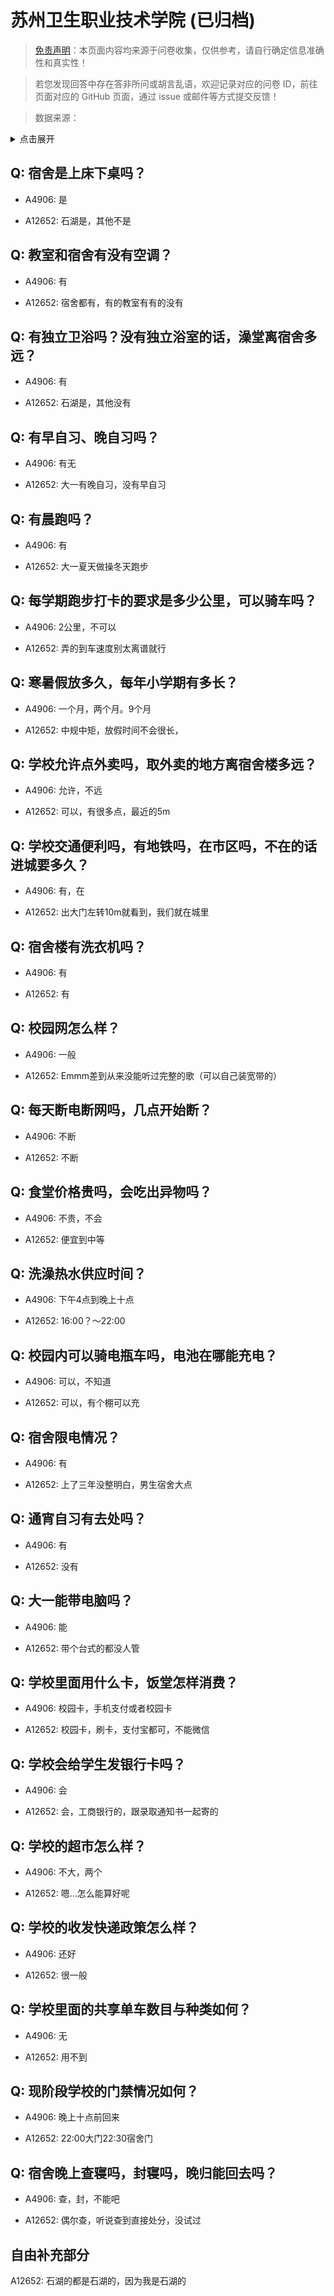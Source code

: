 # 苏州卫生职业技术学院 (已归档)

> [免责声明](https://colleges.chat/#_3)：本页面内容均来源于问卷收集，仅供参考，请自行确定信息准确性和真实性！

> 若您发现回答中存在答非所问或胡言乱语，欢迎记录对应的问卷 ID，前往页面对应的 GitHub 页面，通过 issue 或邮件等方式提交反馈！

> 数据来源：

<details><summary>点击展开</summary>
<ul>
<li>A4906: 匿名 (2022 年 06 月)</li>
<li>A12652: 匿名 (2022 年 06 月)</li>
</ul>
</details>

## Q: 宿舍是上床下桌吗？

- A4906: 是

- A12652: 石湖是，其他不是

## Q: 教室和宿舍有没有空调？

- A4906: 有

- A12652: 宿舍都有，有的教室有有的没有

## Q: 有独立卫浴吗？没有独立浴室的话，澡堂离宿舍多远？

- A4906: 有

- A12652: 石湖是，其他没有

## Q: 有早自习、晚自习吗？

- A4906: 有无

- A12652: 大一有晚自习，没有早自习

## Q: 有晨跑吗？

- A4906: 有

- A12652: 大一夏天做操冬天跑步

## Q: 每学期跑步打卡的要求是多少公里，可以骑车吗？

- A4906: 2公里，不可以

- A12652: 弄的到车速度别太离谱就行

## Q: 寒暑假放多久，每年小学期有多长？

- A4906: 一个月，两个月。9个月

- A12652: 中规中矩，放假时间不会很长，

## Q: 学校允许点外卖吗，取外卖的地方离宿舍楼多远？

- A4906: 允许，不远

- A12652: 可以，有很多点，最近的5m

## Q: 学校交通便利吗，有地铁吗，在市区吗，不在的话进城要多久？

- A4906: 有，在

- A12652: 出大门左转10m就看到，我们就在城里

## Q: 宿舍楼有洗衣机吗？

- A4906: 有

- A12652: 有

## Q: 校园网怎么样？

- A4906: 一般

- A12652: Emmm差到从来没能听过完整的歌（可以自己装宽带的）

## Q: 每天断电断网吗，几点开始断？

- A4906: 不断

- A12652: 不断

## Q: 食堂价格贵吗，会吃出异物吗？

- A4906: 不贵，不会

- A12652: 便宜到中等

## Q: 洗澡热水供应时间？

- A4906: 下午4点到晚上十点

- A12652: 16:00？～22:00

## Q: 校园内可以骑电瓶车吗，电池在哪能充电？

- A4906: 可以，不知道

- A12652: 可以，有个棚可以充

## Q: 宿舍限电情况？

- A4906: 有

- A12652: 上了三年没整明白，男生宿舍大点

## Q: 通宵自习有去处吗？

- A4906: 有

- A12652: 没有

## Q: 大一能带电脑吗？

- A4906: 能

- A12652: 带个台式的都没人管

## Q: 学校里面用什么卡，饭堂怎样消费？

- A4906: 校园卡，手机支付或者校园卡

- A12652: 校园卡，刷卡，支付宝都可，不能微信

## Q: 学校会给学生发银行卡吗？

- A4906: 会

- A12652: 会，工商银行的，跟录取通知书一起寄的

## Q: 学校的超市怎么样？

- A4906: 不大，两个

- A12652: 嗯…怎么能算好呢

## Q: 学校的收发快递政策怎么样？

- A4906: 还好

- A12652: 很一般

## Q: 学校里面的共享单车数目与种类如何？

- A4906: 无

- A12652: 用不到

## Q: 现阶段学校的门禁情况如何？

- A4906: 晚上十点前回来

- A12652: 22:00大门22:30宿舍门

## Q: 宿舍晚上查寝吗，封寝吗，晚归能回去吗？

- A4906: 查，封，不能吧

- A12652: 偶尔查，听说查到直接处分，没试过

## 自由补充部分

A12652: 石湖的都是石湖的，因为我是石湖的